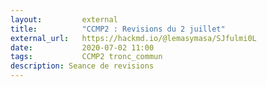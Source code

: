 ```yaml
---
layout:         external
title:          "CCMP2 : Revisions du 2 juillet"
external_url:   https://hackmd.io/@lemasymasa/SJfulmi0L
date:           2020-07-02 11:00
tags:           CCMP2 tronc_commun
description: Seance de revisions
---
```

